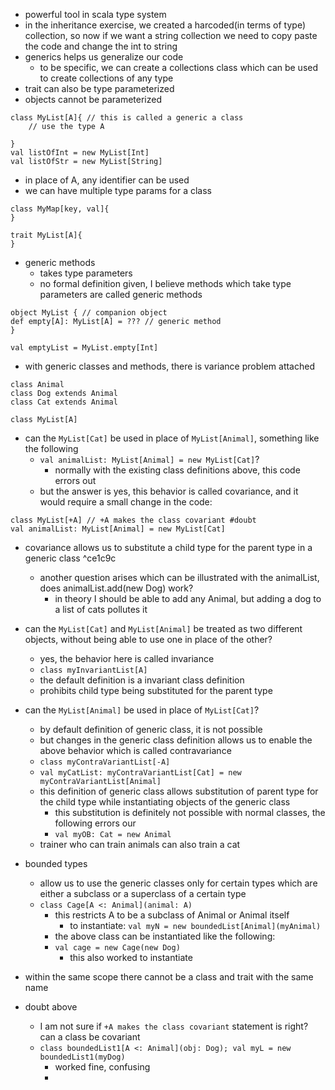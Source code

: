 - powerful tool in scala type system
- in the inheritance exercise, we created a harcoded(in terms of type) collection, so now if we want a string collection we need to copy paste the code and change the int to string
- generics helps us generalize our code
	- to be specific, we can create a collections class which can be used to create collections of any type
- trait can also be type parameterized
- objects cannot be parameterized
```
class MyList[A]{ // this is called a generic a class
    // use the type A
    
}
val listOfInt = new MyList[Int]
val listOfStr = new MyList[String]
```
- in place of A, any identifier can be used
- we can have multiple type params for a class
```
class MyMap[key, val]{
}

trait MyList[A]{
}
```
- generic methods
	- takes type parameters
	- no formal definition given, I believe methods which take type parameters are called generic methods
```
object MyList { // companion object
def empty[A]: MyList[A] = ??? // generic method
}

val emptyList = MyList.empty[Int]
```
- with generic classes and methods, there is variance problem attached
```
class Animal
class Dog extends Animal
class Cat extends Animal

class MyList[A]
```
- can the `MyList[Cat]` be used in place of `MyList[Animal]`, something like the following
	- `val animalList: MyList[Animal] = new MyList[Cat]`?
		- normally with the existing class definitions above, this code errors out
	- but the answer is yes, this behavior is called covariance, and it would require a small change in the code:
```
class MyList[+A] // +A makes the class covariant #doubt 
val animalList: MyList[Animal] = new MyList[Cat]
```
- covariance allows us to substitute a child type for the parent type in a generic class ^ce1c9c
	- another question arises which can be illustrated with the animalList, does animalList.add(new Dog) work?
		- in theory I should be able to add any Animal, but adding a dog to a list of cats pollutes it


- can the `MyList[Cat]` and `MyList[Animal]` be treated as two different objects, without being able to use one in place of the other?
	- yes, the behavior here is called invariance
	- ```class myInvariantList[A]```
	- the default definition is a invariant class definition
	- prohibits child type being substituted for the parent type
- can the `MyList[Animal]` be used in place of `MyList[Cat]`?
	- by default definition of generic class, it is not possible
	- but changes in the generic class definition allows us to enable the above behavior which is called contravariance
	- ```class myContraVariantList[-A]```
	- ```val myCatList: myContraVariantList[Cat] = new myContraVariantList[Animal]```
	- this definition of generic class allows substitution of parent type for the child type while instantiating objects of the generic class
		- this substitution is definitely not possible with normal classes, the following errors our
		- `val myOB: Cat = new Animal`
	- trainer who can train animals can also train a cat
- bounded types
	- allow us to use the generic classes only for certain types which are either a subclass or a superclass of a certain type
	- `class Cage[A <: Animal](animal: A)`
		- this restricts A to be a subclass of Animal or Animal itself
			- to instantiate: `val myN = new boundedList[Animal](myAnimal)`
		- the above class can be instantiated like the following:
		- `val cage = new Cage(new Dog)`
			- this also worked to instantiate
- within the same scope there cannot be a class and trait with the same name

- doubt above
	- I am not sure if `+A makes the class covariant` statement is right? can a class be covariant
	- ```class boundedList1[A <: Animal](obj: Dog); val myL = new boundedList1(myDog)```
		- worked fine, confusing
		- 